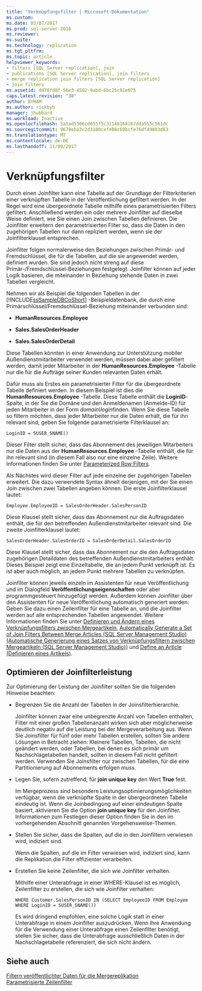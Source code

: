 ```yaml
---
title: "Verknüpfungsfilter | Microsoft-Dokumentation"
ms.custom: 
ms.date: 03/07/2017
ms.prod: sql-server-2016
ms.reviewer: 
ms.suite: 
ms.technology: replication
ms.tgt_pltfrm: 
ms.topic: article
helpviewer_keywords:
- filters [SQL Server replication], join
- publications [SQL Server replication], join filters
- merge replication join filters [SQL Server replication]
- join filters
ms.assetid: dd78fd8f-56e3-4582-9abd-6bc25c91e075
caps.latest.revision: "38"
author: BYHAM
ms.author: rickbyh
manager: jhubbard
ms.workload: Inactive
ms.openlocfilehash: 5a5ad5306cd055f5c31148168167dda555c561dc
ms.sourcegitcommit: 9678eba3c2d3100cef408c69bcfe76df49803d63
ms.translationtype: MT
ms.contentlocale: de-DE
ms.lasthandoff: 11/09/2017
---
```

# <a name="join-filters"></a>Verknüpfungsfilter
  Durch einen Joinfilter kann eine Tabelle auf der Grundlage der Filterkriterien einer verknüpften Tabelle in der Veröffentlichung gefiltert werden. In der Regel wird eine übergeordnete Tabelle mithilfe eines parametrisierten Filters gefiltert. Anschließend werden ein oder mehrere Joinfilter auf dieselbe Weise definiert, wie Sie einen Join zwischen Tabellen definieren. Die Joinfilter erweitern den parametrisierten Filter so, dass die Daten in den zugehörigen Tabellen nur dann repliziert werden, wenn sie der Joinfilterklausel entsprechen.  
  
 Joinfilter folgen normalerweise den Beziehungen zwischen Primär- und Fremdschlüssel, die für die Tabellen, auf die sie angewendet werden, definiert wurden. Sie sind jedoch nicht streng auf diese Primär-/Fremdschlüssel-Beziehungen festgelegt. Joinfilter können auf jeder Logik basieren, die miteinander in Beziehung stehende Daten in zwei Tabellen vergleicht.  
  
 Nehmen wir als Beispiel die folgenden Tabellen in der [!INCLUDE[ssSampleDBCoShort](../../../includes/sssampledbcoshort-md.md)] -Beispieldatenbank, die durch eine Primärschlüssel/Fremdschlüssel-Beziehung miteinander verbunden sind:  
  
-   **HumanResources.Employee**  
  
-   **Sales.SalesOrderHeader**  
  
-   **Sales.SalesOrderDetail**  
  
 Diese Tabellen könnten in einer Anwendung zur Unterstützung mobiler Außendienstmitarbeiter verwendet werden, müssen dabei aber gefiltert werden, damit jeder Mitarbeiter in der **HumanResources.Employee** -Tabelle nur die für die Aufträge seiner Kunden relevanten Daten erhält.  
  
 Dafür muss als Erstes ein parametrisierter Filter für die übergeordnete Tabelle definiert werden. In diesem Beispiel ist dies die **HumanResources.Employee** -Tabelle. Diese Tabelle enthält die **LoginID**-Spalte, in der Sie die Domäne und den Anmeldenamen (Anmelde-ID) für jeden Mitarbeiter in der Form *domain\login*finden. Wenn Sie diese Tabelle so filtern möchten, dass jeder Mitarbeiter nur die Daten erhält, die für ihn relevant sind, geben Sie folgende parametrisierte Filterklausel an:  
  
```  
LoginID = SUSER_SNAME()  
```  
  
 Dieser Filter stellt sicher, dass das Abonnement des jeweiligen Mitarbeiters nur die Daten aus der **HumanResources.Employee** -Tabelle enthält, die für ihn relevant sind (in diesem Fall also nur eine einzelne Zeile). Weitere Informationen finden Sie unter [Parameterized Row Filters](../../../relational-databases/replication/merge/parameterized-filters-parameterized-row-filters.md).  
  
 Als Nächstes wird dieser Filter auf jede einzelne der zugehörigen Tabellen erweitert. Die dazu verwendete Syntax ähnelt derjenigen, mit der Sie einen Join zwischen zwei Tabellen angeben können. Die erste Joinfilterklausel lautet:  
  
```  
Employee.EmployeeID = SalesOrderHeader.SalesPersonID  
```  
  
 Diese Klausel stellt sicher, dass das Abonnement nur die Auftragsdaten enthält, die für den betreffenden Außendienstmitarbeiter relevant sind. Die zweite Joinfilterklausel lautet:  
  
```  
SalesOrderHeader.SalesOrderID = SalesOrderDetail.SalesOrderID  
```  
  
 Diese Klausel stellt sicher, dass das Abonnement nur die den Auftragsdaten zugehörigen Detaildaten des betreffenden Außendienstmitarbeiters enthält. Dieses Beispiel zeigt eine Einzeltabelle, die an jedem Punkt verknüpft ist. Es ist aber auch möglich, an jedem Punkt mehrere Tabellen zu verknüpfen.  
  
 Joinfilter können jeweils einzeln im Assistenten für neue Veröffentlichung und im Dialogfeld **Veröffentlichungseigenschaften** oder aber programmgesteuert hinzugefügt werden. Außerdem können Joinfilter über den Assistenten für neue Veröffentlichung automatisch generiert werden: Geben Sie dazu einen Zeilenfilter für eine Tabelle an, und die Joinfilter werden auf alle entsprechenden Tabellen angewendet. Weitere Informationen finden Sie unter [Definieren und Ändern eines Verknüpfungsfilters zwischen Mergeartikeln](../../../relational-databases/replication/publish/define-and-modify-a-join-filter-between-merge-articles.md), [Automatically Generate a Set of Join Filters Between Merge Articles &#40;SQL Server Management Studio&#41; (Automatische Generierung eines Satzes von Verknüpfungsfiltern zwischen Mergeartikeln (SQL Server Management Studio))](../../../relational-databases/replication/publish/automatically-generate-join-filters-between-merge-articles.md) und [Define an Article (Definieren eines Artikels)](../../../relational-databases/replication/publish/define-an-article.md).  
  
## <a name="optimizing-join-filter-performance"></a>Optimieren der Joinfilterleistung  
 Zur Optimierung der Leistung der Joinfilter sollten Sie die folgenden Hinweise beachten:  
  
-   Begrenzen Sie die Anzahl der Tabellen in der Joinsfilterhierarchie.  
  
     Joinfilter können zwar eine unbegrenzte Anzahl von Tabellen enthalten, Filter mit einer großen Tabellenanzahl wirken sich aber möglicherweise deutlich negativ auf die Leistung bei der Mergeverarbeitung aus. Wenn Sie Joinsfilter für fünf oder mehr Tabellen erstellen, sollten Sie andere Lösungen in Betracht ziehen: Kleinere Tabellen, Tabellen, die nicht geändert werden, oder Tabellen, bei denen es sich primär um Nachschlagetabellen handelt, sollten in diesem Fall nicht gefiltert werden. Verwenden Sie Joinsfilter nur zwischen Tabellen, für die eine Partitionierung auf Abonnements erfolgen muss.  
  
-   Legen Sie, sofern zutreffend, für **join unique key** den Wert **True** fest.  
  
     Im Mergeprozess sind besondere Leistungsoptimierungsmöglichkeiten verfügbar, wenn die verknüpfte Spalte in der übergeordneten Tabelle eindeutig ist. Wenn die Joinbedingung auf einer eindeutigen Spalte basiert, aktivieren Sie die Option **join unique key** für den Joinfilter. Informationen zum Festlegen dieser Option finden Sie in den im vorhergehenden Abschnitt genannten Vorgehensweise-Themen.  
  
-   Stellen Sie sicher, dass die Spalten, auf die in den Joinfiltern verwiesen wird, indiziert sind.  
  
     Wenn die Spalten, auf die im Filter verwiesen wird, indiziert sind, kann die Replikation die Filter effizienter verarbeiten.  
  
-   Erstellen Sie keine Zeilenfilter, die sich wie Joinfilter verhalten.  
  
     Mithilfe einer Unterabfrage in einer WHERE-Klausel ist es möglich, Zeilenfilter zu erstellen, die sich wie Joinfilter verhalten:  
  
    ```  
    WHERE Customer.SalesPersonID IN (SELECT EmployeeID FROM Employee WHERE LoginID = SUSER_SNAME())   
    ```  
  
     Es wird dringend empfohlen, eine solche Logik statt in einer Unterabfrage in einem Joinfilter auszudrücken. Wenn Ihre Anwendung für die Verwendung einer Unterabfrage einen Zeilenfilter benötigt, stellen Sie sicher, dass die Unterabfrage ausschließlich Daten in der Nachschlagetabelle referenziert, die sich nicht ändern.  
  
## <a name="see-also"></a>Siehe auch  
 [Filtern veröffentlichter Daten für die Mergereplikation](../../../relational-databases/replication/merge/filter-published-data-for-merge-replication.md)   
 [Parametrisierte Zeilenfilter](../../../relational-databases/replication/merge/parameterized-filters-parameterized-row-filters.md)  
  
  
